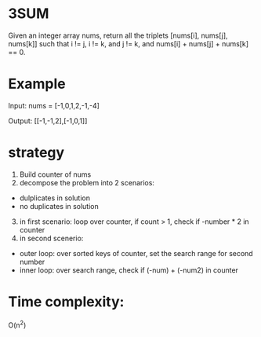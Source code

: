 # 3SUM
Given an integer array nums, return all the triplets [nums[i], nums[j], nums[k]] such that i != j, i != k, and j != k, and nums[i] + nums[j] + nums[k] == 0.
# Example
Input: nums = [-1,0,1,2,-1,-4]

Output: [[-1,-1,2],[-1,0,1]]

# strategy
1. Build counter of nums
2. decompose the problem into 2 scenarios:
 - dulplicates in solution
 - no duplicates in solution
3. in first scenario: loop over counter, if count > 1, check if -number * 2 in counter
4. in second scenerio: 
 - outer loop: over sorted keys of counter, set the search range for second number 
 - inner loop: over search range, check if (-num) + (-num2) in counter

# Time complexity:
O(n<sup>2</sup>)
